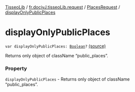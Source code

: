[TisseoLib](../../index.md) / [fr.docjyJ.tisseoLib.request](../index.md) / [PlacesRequest](index.md) / [displayOnlyPublicPlaces](./display-only-public-places.md)

# displayOnlyPublicPlaces

`var displayOnlyPublicPlaces: `[`Boolean`](https://kotlinlang.org/api/latest/jvm/stdlib/kotlin/-boolean/index.html)`?` [(source)](https://github.com/docjyJ/TisseoLib/tree/master/src/main/kotlin/fr/docjyJ/tisseoLib/request/PlacesRequest.kt#L45)

Returns only object of className “public_places”.

### Property

`displayOnlyPublicPlaces` - Returns only object of className “public_places”.